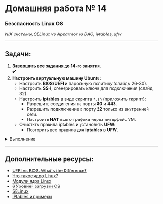 # Домашняя работа № 14  
### Безопасность Linux OS  
*NIX системы, SELinux vs Apparmor vs DAC, iptables, ufw*

---

## Задачи:

1. **Завершить все задания до 14-го занятия**.
<br>✔️
2. **Настроить виртуальную машину Ubuntu:**
    - Настроить **BIOS/UEFI** и парольную политику (слайды 26-30).
    - Настроить **SSH**, сгенерировать ключи для подключения (слайд 32).
    - Настроить **iptables** в виде скрипта `*.sh` (приложить скрипт):
        - Разрешить соединения на порты **80** и **443**.
        - Разрешить подключение к порту **22** только из внутренней сети.
        - Настроить **NAT** всего трафика через интерфейс VM.
    - Очистить правила iptables и установить **UFW**:
        - Повторить все правила для **iptables** в **UFW**.

<details>
  <summary> Выполнение </summary>
  
### BIOS/UEFI и парольная политика

 BIOS/UEFI, увы, не выйдет настроить на VPS, а вот парольная политика настроена, но с некоторыми нюансами, т.к. на машине Ubuntu 24.04:

libpam-cracklib нет в репозитории, и как сказано [здесь](https://answers.launchpad.net/ubuntu/+question/816053), я установила libpam-passwdqc:
```
"Removed deprecated pam_cracklib module, use pam_passwdqc (from passwdqc project)
  or pam_pwquality (from libpwquality project) instead."
```


Вот отредактированные строки моего файла **/etc/pam.d/common-password**
```
password        requisite                       pam_passwdqc.so retry=3 minlen=10 difok=3 ucredit=-1 lcredit=-1 dcredit=-1 ocredit=-1
password       [success=1 default=ignore]      pam_unix.so obscure use_authtok try_first_pass sha512 remember=5

```

И из файла **/etc/login.defs**
```
PASS_MAX_DAYS   90
PASS_MIN_DAYS   0
PASS_WARN_AGE   5
```

### SSH и ключи

Вот внесённые изменения в мой **/etc/ssh/sshd_config**
```
Port 2928
Protocol 2
ListenAddress 83.92.21.20
HostKey /etc/ssh/ssh_host_rsa_key
HostKey /etc/ssh/ssh_host_ecdsa_key
HostKey /etc/ssh/ssh_host_ed25519_key
SyslogFacility AUTH
LogLevel INFO
PermitRootLogin no
PubkeyAuthentication yes
AuthorizedKeysFile      .ssh/authorized_keys .ssh/authorized_keys2
IgnoreRhosts yes
PasswordAuthentication no
PermitEmptyPasswords no
KbdInteractiveAuthentication no
UsePAM no
X11Forwarding no
UseDNS no
```

Вход не под root и по ключу настроен:

![1](Less14/pics/14_sshkey.png)

![](Less14/pics/14_sshkey2.png)


### Настройка iptables из скрипта

Нюансы:
- У меня ничего не случает 80 и 443 порт, поэтому заменила их на реальный - 7731 (xrdp) и 1366 (vnc)
- SSH на другом порту (2928), внутренняя сеть не используется, поэтому буду использовать действующую
- Трафик итак идёт через интерфейс VPS
- Политику соединений по умолчанию для INPUT и FORWARD сделаем DROP

Код скрипта для iptables-правил:
```
iptables -P INPUT DROP
iptables -P FORWARD DROP
iptables -P OUTPUT ACCEPT
iptables -I INPUT -p tcp --dport 2928 -s 83.92.21.0/24
iptables -I INPUT -p tcp -m multiport --dports 7731,1366 -j ACCEPT
```

### ufw вместо iptables и правила из скрипта

Вот команды, чтобы обнулить правила iptables, отключить его, установить и включить ufw
```
sudo iptables -F
sudo iptables -X
sudo iptables -P INPUT ACCEPT
sudo iptables -P FORWARD ACCEPT
sudo iptables -P OUTPUT ACCEPT
sudo systemctl disable netfilter-persistent
sudo apt install ufw
sudo ufw enable
```

Код скрипта для ufw-правил:
```
ufw default deny incoming
ufw default allow outgoing
ufw default deny forward
ufw allow from 83.92.21.0/24 to any port 2928 proto tcp
ufw allow 7731,1366/tcp
```

</details>

---

## Дополнительные ресурсы:

- [UEFI vs BIOS: What's the Difference?](https://www.freecodecamp.org/news/uefi-vs-bios/)
- [Что такое ядро Linux?](https://losst.pro/chto-takoe-yadro-linux)
- [Модули ядра Linux](https://losst.pro/moduli-yadra-linux)
- [6 Уровней загрузки OS](https://habr.com/ru/articles/113350/)
- [SELinux](https://losst.pro/nastrojka-selinux)
- [IPtables и примеры](https://habr.com/ru/articles/747616/)
